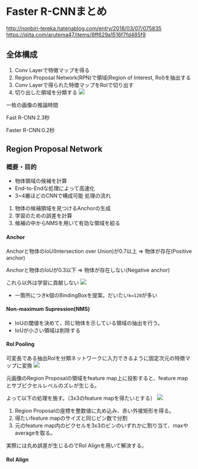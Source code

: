 # Faster R-CNNまとめ
http://nonbiri-tereka.hatenablog.com/entry/2018/03/07/075835
https://qiita.com/arutema47/items/8ff629a1516f7fd485f9
## 全体構成
1. Conv Layerで特徴マップを得る
2. Region Proposal Network(RPN)で領域(Region of Interest, RoI)を抽出する
3. Conv Layerで得られた特徴マップをRoIで切り出す
4. 切り出した領域を分類する
![](https://cdn-ak.f.st-hatena.com/images/fotolife/t/tereka/20180303/20180303132456.png)

一枚の画像の推論時間

Fast R-CNN:2.3秒

Faster R-CNN:0.2秒

## Region Proposal Network

### 概要・目的
- 物体領域の候補を計算
- End-to-Endな処理によって高速化
- 3~4層ほどのCNNで構成可能
処理の流れ
1. 物体の候補領域を見つけるAnchorの生成
2. 学習のための誤差を計算
3. 候補の中からNMSを用いて有効な領域を絞る

#### Anchor
Anchorと物体のIoU(Intersection over Union)が0.7以上 => 物体が存在(Positive anchor)

Anchorと物体のIoUが0.3以下 => 物体が存在しない(Negative anchor)

これら以外は学習に貢献しない
![](https://camo.qiitausercontent.com/bc1839c4c56095cdb9ccfdedb02f419a7cd3af67/68747470733a2f2f71696974612d696d6167652d73746f72652e73332e616d617a6f6e6177732e636f6d2f302f3137313931352f34646538303631372d313462372d653937302d663130382d6531383366306231646133342e706e67)
- 一箇所につきk個のBindingBoxを提案。だいたい`k=128`が多い

#### Non-maximum Supression(NMS)
- IoUの閾値を決めて、同じ物体を示している領域の抽出を行う。
- IoUが小さい領域は削除する

#### Rol Pooling
可変長である抽出RoIを分類ネットワークに入力できるように固定次元の特徴マップに変換 
![](https://camo.qiitausercontent.com/8cf05cf36d952981add1dbf70b0cafa01731adfe/68747470733a2f2f71696974612d696d6167652d73746f72652e73332e616d617a6f6e6177732e636f6d2f302f3133393830392f63383161356163372d663135392d303835382d653162642d6537326664343262646363392e706e67)

元画像のRegion Proposalの領域をfeature map上に投影すると、feature mapとサブピクセルレベルのズレが生じる。

よって以下の処理を施す。（3x3のfeature mapを得たいとする）
![](https://camo.qiitausercontent.com/ab088881a617422c99b40610f357cad4ac0037b7/68747470733a2f2f71696974612d696d6167652d73746f72652e73332e616d617a6f6e6177732e636f6d2f302f3133393830392f39616366363937312d363263332d383265312d656136312d3562613062623736393862312e706e67)
1. Region Proposalの座標を整数値に丸め込み、赤い外接矩形を得る。
2. 得たいfeature mapのサイズと同じビン数で分割
3. 元のfeature map内のピクセルを3x3のビンのいずれかに割り当て、maxやaverageを取る。

実際には丸め誤差が生じるのでRol Alignを用いて解決する。

#### Rol Align
